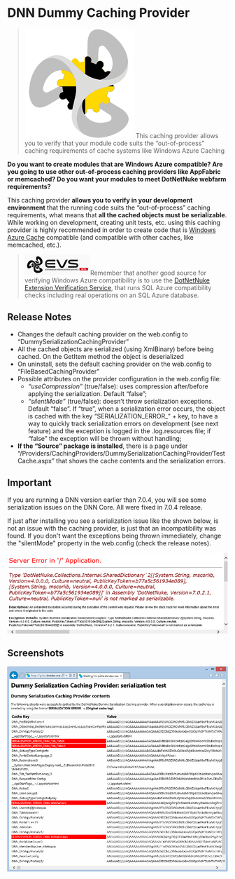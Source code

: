 # DNN Dummy Caching Provider
>![](Home_DummyDNN.png)
This caching provider allows you to verify that your module code suits the “out-of-process” caching requirements of cache systems like Windows Azure Caching

**Do you want to create modules that are Windows Azure compatible? Are you going to use other out-of-process caching providers like AppFabric or memcached? Do you want your modules to meet DotNetNuke webfarm requirements?**

This caching provider **allows you to verify in your development environment** that the running code suits the “out-of-process” caching requirements, what means that **all the cached objects must be serializable**. While working on development, creating unit tests, etc. using this caching provider is highly recommended in order to create code that is [Windows Azure Cache](http://www.windowsazure.com/en-us/develop/net/how-to-guides/cache/) compatible (and compatible with other caches, like memcached, etc.).

>![EVS](Home_EVSDotNetNuke.gif)Remember that another good source for verifying Windows Azure compatibility is to use the [DotNetNuke Extension Verification Service](http://evs.dotnetnuke.com/), that runs SQL Azure compatibility checks including real operations on an SQL Azure database.

## Release Notes
* Changes the default caching provider on the web.config to “DummySerializationCachingProvider”
* All the cached objects are serialized (using XmlBinary) before being cached. On the GetItem method the object is deserialized
* On uninstall, sets the default caching provider on the web.config to “FileBasedCachingProvider”
* Possible attributes on the provider configuration in the web.config file:
	* _“useCompression”_ (true/false): uses compression after/before applying the serialization. Default “false”;
	* _“silentMode”_ (true/false): doesn’t throw serialization exceptions. Default “false”. If “true”, when a serialization error occurs, the object is cached with the key “SERIALIZATION_ERROR_” + key, to have a way to quickly track serialization errors on development (see next feature) and the exception is logged in the .log.resources file; if “false” the exception will be thrown without handling;
* **If the “Source” package is installed**, there is a page under “/Providers/CachingProviders/DummySerializationCachingProvider/TestCache.aspx” that shows the cache contents and the serialization errors. 

## Important

If you are running a DNN version earlier than 7.0.4, you will see some serialization issues on the DNN Core. All were fixed in 7.0.4 release.

If just after installing you see a serialization issue like the shown below, is not an issue with the caching provider, is just that an incompatibility was found. If you don't want the exceptions being thrown immediately, change the "silentMode" property in the web.config (check the release notes).

![](Home_SerializationError.gif)

## Screenshots

![](Home_SerializationExceptions.gif)
